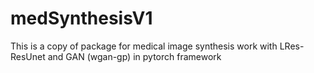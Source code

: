 # medSynthesisV1
This is a copy of package for medical image synthesis work with LRes-ResUnet and GAN (wgan-gp) in pytorch framework
